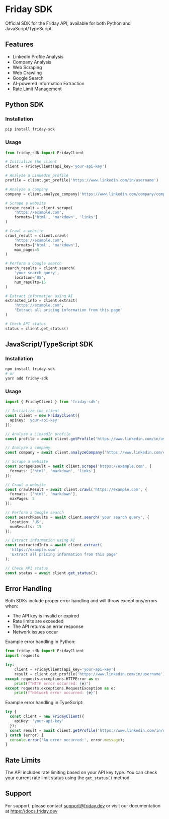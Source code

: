 # Friday SDK

Official SDK for the Friday API, available for both Python and JavaScript/TypeScript.

## Features

- LinkedIn Profile Analysis
- Company Analysis
- Web Scraping
- Web Crawling
- Google Search
- AI-powered Information Extraction
- Rate Limit Management

## Python SDK

### Installation

```bash
pip install friday-sdk
```

### Usage

```python
from friday_sdk import FridayClient

# Initialize the client
client = FridayClient(api_key='your-api-key')

# Analyze a LinkedIn profile
profile = client.get_profile('https://www.linkedin.com/in/username')

# Analyze a company
company = client.analyze_company('https://www.linkedin.com/company/companyname')

# Scrape a website
scrape_result = client.scrape(
    'https://example.com',
    formats=['html', 'markdown', 'links']
)

# Crawl a website
crawl_result = client.crawl(
    'https://example.com',
    formats=['html', 'markdown'],
    max_pages=5
)

# Perform a Google search
search_results = client.search(
    'your search query',
    location='US',
    num_results=15
)

# Extract information using AI
extracted_info = client.extract(
    'https://example.com',
    'Extract all pricing information from this page'
)

# Check API status
status = client.get_status()
```

## JavaScript/TypeScript SDK

### Installation

```bash
npm install friday-sdk
# or
yarn add friday-sdk
```

### Usage

```typescript
import { FridayClient } from 'friday-sdk';

// Initialize the client
const client = new FridayClient({
  apiKey: 'your-api-key'
});

// Analyze a LinkedIn profile
const profile = await client.getProfile('https://www.linkedin.com/in/username');

// Analyze a company
const company = await client.analyzeCompany('https://www.linkedin.com/company/companyname');

// Scrape a website
const scrapeResult = await client.scrape('https://example.com', {
  formats: ['html', 'markdown', 'links']
});

// Crawl a website
const crawlResult = await client.crawl('https://example.com', {
  formats: ['html', 'markdown'],
  maxPages: 5
});

// Perform a Google search
const searchResults = await client.search('your search query', {
  location: 'US',
  numResults: 15
});

// Extract information using AI
const extractedInfo = await client.extract(
  'https://example.com',
  'Extract all pricing information from this page'
);

// Check API status
const status = await client.get_status();
```

## Error Handling

Both SDKs include proper error handling and will throw exceptions/errors when:

- The API key is invalid or expired
- Rate limits are exceeded
- The API returns an error response
- Network issues occur

Example error handling in Python:

```python
from friday_sdk import FridayClient
import requests

try:
    client = FridayClient(api_key='your-api-key')
    result = client.get_profile('https://www.linkedin.com/in/username')
except requests.exceptions.HTTPError as e:
    print(f"HTTP error occurred: {e}")
except requests.exceptions.RequestException as e:
    print(f"Network error occurred: {e}")
```

Example error handling in TypeScript:

```typescript
try {
  const client = new FridayClient({
    apiKey: 'your-api-key'
  });
  const result = await client.getProfile('https://www.linkedin.com/in/username');
} catch (error) {
  console.error('An error occurred:', error.message);
}
```

## Rate Limits

The API includes rate limiting based on your API key type. You can check your current rate limit status using the `get_status()` method.

## Support

For support, please contact support@friday.dev or visit our documentation at https://docs.friday.dev 